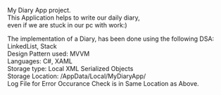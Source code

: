My Diary App project.  
This Application helps to write our daily diary,  
even if we are stuck in our pc with work:)  

The implementation of a Diary, has been done using the following DSA: LinkedList, Stack  
Design Pattern used: MVVM  
Languages: C#, XAML  
Storage type: Local XML Serialized Objects  
Storage Location: <username>/AppData/Local/MyDiaryApp/<files>  
Log File for Error Occurance Check is in Same Location as Above.  
